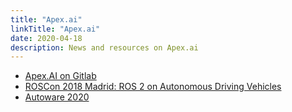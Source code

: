 ```yaml
---
title: "Apex.ai"
linkTitle: "Apex.ai"
date: 2020-04-18
description: News and resources on Apex.ai
---
```

* [Apex.AI on Gitlab](https://gitlab.com/ApexAI)
* [ROSCon 2018 Madrid: ROS 2 on Autonomous Driving Vehicles](https://vimeo.com/292695688)
* [Autoware 2020](https://gitlab.com/ApexAI/autowareclass2020)
